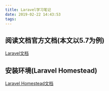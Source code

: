 ```yaml
---
title: Laravel学习笔记
date: 2019-02-22 14:43:53
tags:
---
```


## 阅读文档官方文档(本文以5.7为例)
[Laravel文档]('https://laravel.com/docs/5.7')

## 安装环境(Laravel Homestead)
[Laravel Homestead文档](https://laravel.com/docs/5.7/homestead)